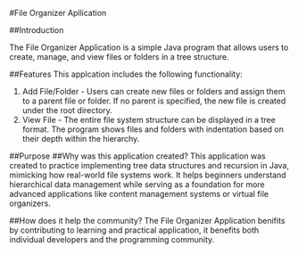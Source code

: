 #File Organizer Apllication

##Introduction

The File Organizer Application is a simple Java program that allows users to create, manage, and view files or folders in a tree structure.






##Features
This applcation includes the following functionality:
  1. Add File/Folder - Users can create new files or folders and assign them to a parent file or folder. If no parent is specified, the new file is created under the root directory.
  2. View File - The entire file system structure can be displayed in a tree format. The program shows files and folders with indentation based on their depth within the hierarchy.

##Purpose
##Why was this application created?
This application was created to practice implementing tree data structures and recursion in Java, mimicking how real-world file systems work.
It helps beginners understand hierarchical data management while serving as a foundation for more advanced applications like content management systems or virtual file organizers.

##How does it help the community?
The File Organizer Application benifits by contributing to learning and practical application, it benefits both individual developers and the programming community.
